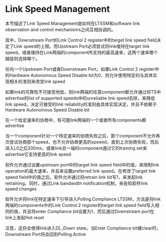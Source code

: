 # Link Speed Management

本节描述了Link Speed Management是如何在LTSSM和software link observation and control mechanisms之间互相协调的。

其中，Downstream Port的Link Control 2 register中的target link speed field决定了Link speed的上限。而Upstream Port必须尝试将link维持在target link speed，或者维持在Link两端的component所支持的最高速率，这两个速率哪个越低则选择哪个。

任何一个Upstream Port或者Downstream Port，如果Link Control 2 register中的Hardware Autonomous Speed Disable bit为0，则允许使用特定的与具体实现相关的准则来改变link speed

如果link的可靠性不可接受地低，则link两端的任意component都允许通过将TS中advertise的list of supported speeds中的unreliable link speed去除，来降低link speed。决定可接受的link reliability的准则由具体实现决定，并且不依赖于Hardware Autonomous Speed Disable bit

在一个给定速率的协商中，有可能link两端的一个或者所有components都advertise

当一个component针对一个特定速率的协商失败之后，那个component不允许再次尝试协商那个speed，也不允许协商更高的speeed，直到上次协商失败，而后进入L0之后200ms，或者link另一端的component通过它的training set来advertise它支持更高的link speed

软件允许通过设置upstream port中的target link speed field中的值，来限制link operation的最大速率，并且来设置preferred link speed。在修改了target link speed field中的值之后，软件允许通过将retrain link bit写1，来发起link retraining。同时，通过Link bandwidth notification机制，来告知软件link speed changes

软件允许将link在特定速率下引导进入Polling.Compliance LTSSM，方法是将link两端的components中的Link Control 2 register的target link speed field写入相同的值，并且将enter Compliance bit设置为1，而后通过Downstream port在link上发起Hot reset

注意，这将会使得link进入DL_Down state。当Enter Compliance bit被clear时，Downstream Port将会回到Polling.Active